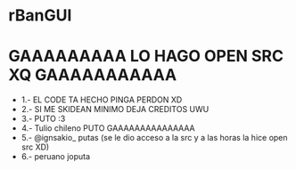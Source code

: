# rBanGUI

# GAAAAAAAAA LO HAGO OPEN SRC XQ GAAAAAAAAAAA
 - 1.- EL CODE TA HECHO PINGA PERDON XD
 - 2.- SI ME SKIDEAN MINIMO DEJA CREDITOS UWU
 - 3.- PUTO :3
 - 4.- Tulio chileno PUTO GAAAAAAAAAAAAAAA
 - 5.- @ignsakio_ putas (se le dio acceso a la src y a las horas la hice open src XD)
 - 6.- peruano joputa
